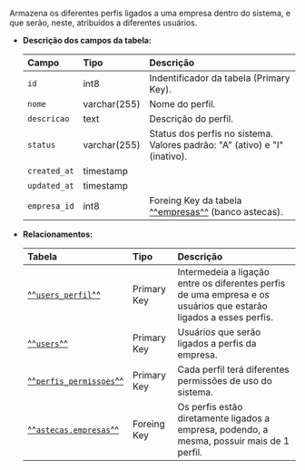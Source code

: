 Armazena os diferentes perfis ligados a uma empresa dentro do sistema, e que serão, neste, atribuídos a diferentes usuários.

- **Descrição dos campos da tabela:**

  | Campo        | Tipo         | Descrição                                                                      |
  | :----------- | :----------- | :----------------------------------------------------------------------------- |
  | `id`         | int8         | Indentificador da tabela (Primary Key).                                        |
  | `nome`       | varchar(255) | Nome do perfil.                                                                |
  | `descricao`  | text         | Descrição do perfil.                                                           |
  | `status`     | varchar(255) | Status dos perfis no sistema. Valores padrão: "A" (ativo) e "I" (inativo).     |
  | `created_at` | timestamp    |                                                                                |
  | `updated_at` | timestamp    |                                                                                |
  | `empresa_id` | int8         | Foreing Key da tabela [^^empresas^^](db-astecas.md#empresas) (banco astecas).  |

- **Relacionamentos:**

  | Tabela                                           | Tipo        | Descrição                                                 |
  | :----------------------------------------------- | :---------- | :-------------------------------------------------------- |
  | [^^`users_perfil`^^](#users_perfil)              | Primary Key | Intermedeia a ligação entre os diferentes perfis de uma empresa e os usuários que estarão ligados a esses perfis. |
  | [^^`users`^^](#users)                            | Primary Key | Usuários que serão ligados a perfis da empresa.           |
  | [^^`perfis_permissoes`^^](#perfis_permissoes)    | Primary Key | Cada perfil terá diferentes permissões de uso do sistema. |
  | [^^`astecas.empresas`^^](db-astecas.md#empresas) | Foreing Key | Os perfis estão diretamente ligados a empresa, podendo, a mesma, possuir mais de 1 perfil. |